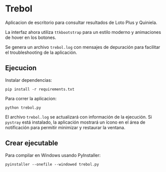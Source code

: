 # Trebol

Aplicacion de escritorio para consultar resultados de Loto Plus y Quiniela.

La interfaz ahora utiliza `ttkbootstrap` para un estilo moderno y
animaciones de hover en los botones.

Se genera un archivo `trebol.log` con mensajes de depuración para facilitar
el troubleshooting de la aplicación.

## Ejecucion

Instalar dependencias:
```
pip install -r requirements.txt
```

Para correr la aplicacion:
```
python trebol.py
```
El archivo `trebol.log` se actualizará con información de la ejecución.
Si `pystray` está instalado, la aplicación mostrará un ícono en el área de
notificación para permitir minimizar y restaurar la ventana.

## Crear ejecutable

Para compilar en Windows usando PyInstaller:
```
pyinstaller --onefile --windowed trebol.py
```

